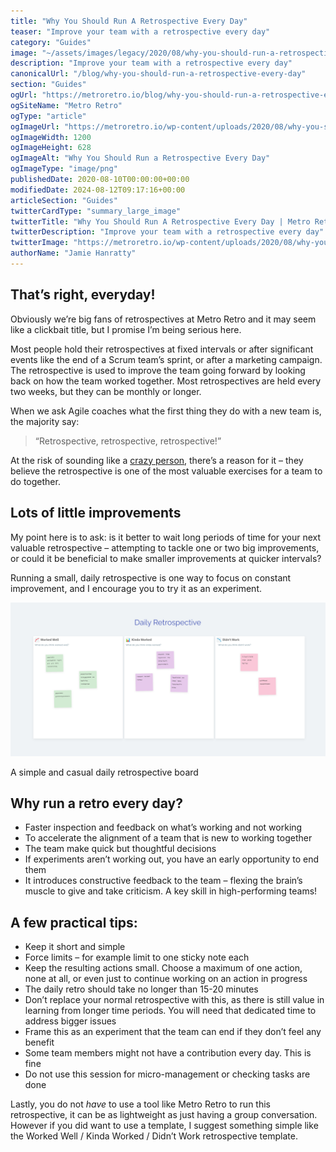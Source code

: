 ```yaml
---
title: "Why You Should Run A Retrospective Every Day"
teaser: "Improve your team with a retrospective every day"
category: "Guides"
image: "~/assets/images/legacy/2020/08/why-you-should-run-a-retrospective-every-day.png"
description: "Improve your team with a retrospective every day"
canonicalUrl: "/blog/why-you-should-run-a-retrospective-every-day"
section: "Guides"
ogUrl: "https://metroretro.io/blog/why-you-should-run-a-retrospective-every-day"
ogSiteName: "Metro Retro"
ogType: "article"
ogImageUrl: "https://metroretro.io/wp-content/uploads/2020/08/why-you-should-run-a-retrospective-every-day.png"
ogImageWidth: 1200
ogImageHeight: 628
ogImageAlt: "Why You Should Run a Retrospective Every Day"
ogImageType: "image/png"
publishedDate: 2020-08-10T00:00:00+00:00
modifiedDate: 2024-08-12T09:17:16+00:00
articleSection: "Guides"
twitterCardType: "summary_large_image"
twitterTitle: "Why You Should Run A Retrospective Every Day | Metro Retro"
twitterDescription: "Improve your team with a retrospective every day"
twitterImage: "https://metroretro.io/wp-content/uploads/2020/08/why-you-should-run-a-retrospective-every-day.png"
authorName: "Jamie Hanratty"
---
```


## That’s right, everyday!

Obviously we’re big fans of retrospectives at Metro Retro and it may seem like a clickbait title, but I promise I’m being serious here.

Most people hold their retrospectives at fixed intervals or after significant events like the end of a Scrum team’s sprint, or after a marketing campaign. The retrospective is used to improve the team going forward by looking back on how the team worked together. Most retrospectives are held every two weeks, but they can be monthly or longer.

When we ask Agile coaches what the first thing they do with a new team is, the majority say:

> “Retrospective, retrospective, retrospective!”

At the risk of sounding like a [crazy person](https://www.youtube.com/watch?v=Vhh_GeBPOhs), there’s a reason for it – they believe the retrospective is one of the most valuable exercises for a team to do together.

## Lots of little improvements

My point here is to ask: is it better to wait long periods of time for your next valuable retrospective – attempting to tackle one or two big improvements, or could it be beneficial to make smaller improvements at quicker intervals?

Running a small, daily retrospective is one way to focus on constant improvement, and I encourage you to try it as an experiment.

![](../../assets/images/legacy/2023/05/5f3a9b68e0be7cb07250cc5c_Daily-Retrospective.png)

A simple and casual daily retrospective board

## Why run a retro every day?

- Faster inspection and feedback on what’s working and not working
- To accelerate the alignment of a team that is new to working together
- The team make quick but thoughtful decisions
- If experiments aren’t working out, you have an early opportunity to end them
- It introduces constructive feedback to the team – flexing the brain’s muscle to give and take criticism. A key skill in high-performing teams!

## A few practical tips:

- Keep it short and simple
- Force limits – for example limit to one sticky note each
- Keep the resulting actions small. Choose a maximum of one action, none at all, or even just to continue working on an action in progress
- The daily retro should take no longer than 15-20 minutes
- Don’t replace your normal retrospective with this, as there is still value in learning from longer time periods. You will need that dedicated time to address bigger issues
- Frame this as an experiment that the team can end if they don’t feel any benefit
- Some team members might not have a contribution every day. This is fine
- Do not use this session for micro-management or checking tasks are done

Lastly, you do not _have_ to use a tool like Metro Retro to run this retrospective, it can be as lightweight as just having a group conversation. However if you did want to use a template, I suggest something simple like the Worked Well / Kinda Worked / Didn’t Work retrospective template.
